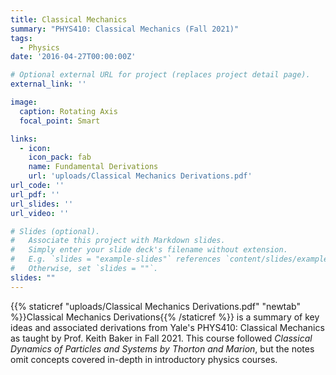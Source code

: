 ```yaml
---
title: Classical Mechanics
summary: "PHYS410: Classical Mechanics (Fall 2021)"
tags:
  - Physics
date: '2016-04-27T00:00:00Z'

# Optional external URL for project (replaces project detail page).
external_link: ''

image:
  caption: Rotating Axis
  focal_point: Smart

links:
  - icon:
    icon_pack: fab
    name: Fundamental Derivations
    url: 'uploads/Classical Mechanics Derivations.pdf'
url_code: ''
url_pdf: ''
url_slides: ''
url_video: ''

# Slides (optional).
#   Associate this project with Markdown slides.
#   Simply enter your slide deck's filename without extension.
#   E.g. `slides = "example-slides"` references `content/slides/example-slides.md`.
#   Otherwise, set `slides = ""`.
slides: ""
---
```


{{% staticref "uploads/Classical Mechanics Derivations.pdf" "newtab" %}}Classical Mechanics Derivations{{% /staticref %}} is a summary of key ideas and associated derivations from Yale's PHYS410: Classical Mechanics as taught by Prof. Keith Baker in Fall 2021. This course followed *Classical Dynamics of Particles and Systems by Thorton and Marion*, but the notes omit concepts covered in-depth in introductory physics courses. 
